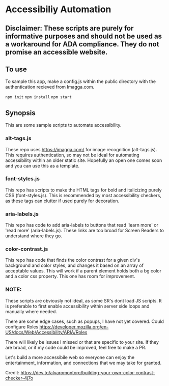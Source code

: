 # Accessibiliy Automation

## Disclaimer: These scripts are purely for informative purposes and should not be used as a workaround for ADA compliance. They do not promise an accessible website.

## To use

To sample this app, make a config.js within the public directory with the authentication recieved from Imagga.com.


```npm init```
```npm install```
```npm start```

## Synopsis 
This are some sample scripts to automate accessibility. 

### alt-tags.js
These repo uses https://imagga.com/ for image recognition (alt-tags.js). This requires authentication, so may not be ideal for automating accessibility within an older static site. Hopefully an open one comes soon and you can use this as a template.

### font-styles.js
This repo has scripts to make the HTML tags for bold and italicizing purely CSS (font-styles.js). This is recommended by most accessibility checkers, as these tags can clutter if used purely for decoration.

### aria-labels.js
This repo has code to add aria-labels to buttons that read 'learn more' or 'read more' (aria-labels.js). These links are too broad for Screen Readers to understand where they go.

### color-contrast.js
This repo has code that finds the color contrast for a given div's background and color styles, and changes it based on an array of acceptable values. This will work if a parent element holds both a bg color and a color css property. This one has room for improvement.

### NOTE:
These scripts are obviously not ideal, as some SR's dont load JS scripts. It is preferable to first enable accessibility within server side loops and manually where needed. 

There are some edge cases, such as popups, I have not yet covered. Could configure Roles 
https://developer.mozilla.org/en-US/docs/Web/Accessibility/ARIA/Roles 

There will likely be issues I missed or that are specific to your site. If they are broad, or if my code could be improved, feel free to make a PR.

Let's build a more accessibile web so everyone can enjoy the entertainment, information, and connections that we may take for granted. 

Credit: https://dev.to/alvaromontoro/building-your-own-color-contrast-checker-4j7o